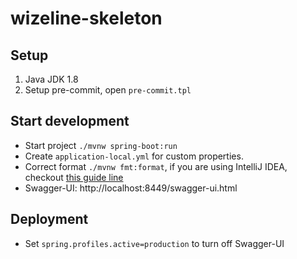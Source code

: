 # wizeline-skeleton

## Setup
1. Java JDK 1.8
2. Setup pre-commit, open `pre-commit.tpl`

## Start development

* Start project `./mvnw spring-boot:run`
* Create `application-local.yml` for custom properties.
* Correct format `./mvnw fmt:format`, if you are using IntelliJ IDEA, checkout [this guide line](https://github.com/google/google-java-format#intellij)
* Swagger-UI: http://localhost:8449/swagger-ui.html

## Deployment 

* Set `spring.profiles.active=production` to turn off Swagger-UI 
